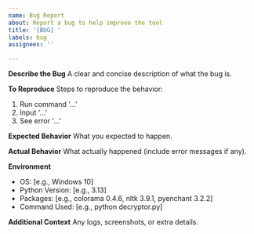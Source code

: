 ```yaml
---
name: Bug Report
about: Report a bug to help improve the tool
title: '[BUG] '
labels: bug
assignees: ''

---
```


**Describe the Bug**
A clear and concise description of what the bug is.

**To Reproduce**
Steps to reproduce the behavior:
1. Run command '...'
2. Input '...'
3. See error '...'

**Expected Behavior**
What you expected to happen.

**Actual Behavior**
What actually happened (include error messages if any).

**Environment**
- OS: [e.g., Windows 10]
- Python Version: [e.g., 3.13]
- Packages: [e.g., colorama 0.4.6, nltk 3.9.1, pyenchant 3.2.2]
- Command Used: [e.g., python decryptor.py]

**Additional Context**
Any logs, screenshots, or extra details.